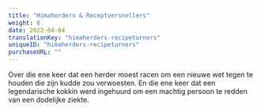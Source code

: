 ```yaml
---
title: "Himaherders & Receptversnellers"
weight: 8
date: 2022-04-04
translationKey: "himaherders-recipeturners"
uniqueID: "himaherders-recipeturners"
purchaseURL: ""
---
```


Over die ene keer dat een herder moest racen om een nieuwe wet tegen te houden die zijn kudde zou verwoesten. En die ene keer dat een legendarische kokkin werd ingehuurd om een machtig persoon te redden van een dodelijke ziekte.